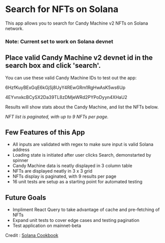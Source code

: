 # Search for NFTs on Solana

This app allows you to search for Candy Machine v2 NFTs on Solana network.

### Note: **Current set to work on Solana devnet**

## Place valid Candy Machine v2 devnet id in the search box and click 'search'.

You can use these valid Candy Machine IDs to test out the app:

6HzfKuyBExGqE6kGjSj8UyY4REwGRm1RgHwAsK5ws6Up

4EYvnxkcBCySX2Da39TL8zDMjeWRd2PYPoDyyn4XHaU2

Results will show stats about the Candy Machine, and list the NFTs below.

*NFT list is paginated, with up to 9 NFTs per page.*

## Few Features of this App

- All inputs are validated with regex to make sure input is valid Solana address
- Loading state is initiated after user clicks Search, demonstarted by spinner
- Candy Machine data is neatly displayed in 3 column table
- NFTs are displayed neatly in 3 x 3 grid
- NFTs display is paginated, with 9 results per page
- 16 unit tests are setup as a starting point for automated testing

## Future Goals

- Impliment React Query to take advantage of cache and pre-fetching of NFTs
- Expand unit tests to cover edge cases and testing pagination
- Test application on mainnet-beta

Credit : [Solana Cookbook](https://solanacookbook.com/references/nfts.html#how-to-create-an-nft)
